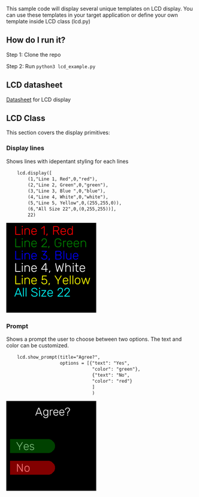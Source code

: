 This sample code will display several unique templates on LCD display.
You can use these templates in your target application or define your
own template inside LCD class (lcd.py)

## How do I run it?

Step 1: Clone the repo

Step 2: Run `python3 lcd_example.py`

## LCD datasheet

[Datasheet]() for LCD display

## LCD Class

This section covers the display primitives:

### Display lines

Shows lines with idepentant styling for each lines

```
    lcd.display([
        (1,"Line 1, Red",0,"red"), 
        (2,"Line 2, Green",0,"green"),
        (3,"Line 3, Blue ",0,"blue"),
        (4,"Line 4, White",0,"white"),
        (5,"Line 5, Yellow",0,(255,255,0)),
        (6,"All Size 22",0,(0,255,255))],
        22)
```

<img
  src="lines.png"
  alt="Ubo LCD"
  title="Lines on LCD "
  style="display: inline-block; margin: 0 auto; max-width: 500px">
   
### Prompt

Shows a prompt the user to choose between two
options. The text and color can be customized.

```
    lcd.show_prompt(title="Agree?", 
                    options = [{"text": "Yes", 
                                "color": "green"},
                                {"text": "No", 
                                "color": "red"}
                                ]
                                )
```

<img
  src="prompt.png"
  alt="Ubo LCD"
  title="Lines on LCD "
  style="display: inline-block; margin: 0 auto; max-width: 500px">
  
  
